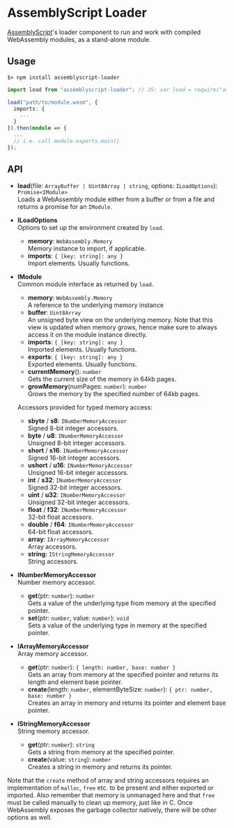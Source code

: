AssemblyScript Loader
=====================

[AssemblyScript](https://github.com/dcodeIO/AssemblyScript)'s loader component to run and work with compiled WebAssembly modules, as a stand-alone module.

Usage
-----

```
$> npm install assemblyscript-loader
```

```ts
import load from "assemblyscript-loader"; // JS: var load = require("assemblyscript-loader").load;

load("path/to/module.wasm", {
  imports: {
    ...
  }
}).then(module => {
  ...
  // i.e. call module.exports.main()
});
```

API
---

* **load**(file: `ArrayBuffer | Uint8Array | string`, options: `ILoadOptions`): `Promise<IModule>`<br />
  Loads a WebAssembly module either from a buffer or from a file and returns a promise for an
  `IModule`.

* **ILoadOptions**<br />
  Options to set up the environment created by `load`.

  * **memory**: `WebAssembly.Memory`<br />
    Memory instance to import, if applicable.
  * **imports**: `{ [key: string]: any }`<br />
    Import elements. Usually functions.

* **IModule**<br />
  Common module interface as returned by `load`.

  * **memory**: `WebAssembly.Memory`<br />
    A reference to the underlying memory instance
  * **buffer**: `Uint8Array`<br />
    An unsigned byte view on the underlying memory. Note that this view is updated when memory
    grows, hence make sure to always access it on the module instance directly.
  * **imports**: `{ [key: string]: any }`<br />
    Imported elements. Usually functions.
  * **exports**: `{ [key: string]: any }`<br />
    Exported elements. Usually functions.
  * **currentMemory**(): `number`<br />
    Gets the current size of the memory in 64kb pages.
  * **growMemory**(numPages: `number`): `number`<br />
    Grows the memory by the specified number of 64kb pages.

  Accessors provided for typed memory access:

  * **sbyte** / **s8**: `INumberMemoryAccessor`<br />
    Signed 8-bit integer accessors.
  * **byte** / **u8**: `INumberMemoryAccessor`<br />
    Unsigned 8-bit integer accessors.
  * **short** / **s16**: `INumberMemoryAccessor`<br />
    Signed 16-bit integer accessors.
  * **ushort** / **u16**: `INumberMemoryAccessor`<br />
    Unsigned 16-bit integer accessors.
  * **int** / **s32**: `INumberMemoryAccessor`<br />
    Signed 32-bit integer accessors.
  * **uint** / **u32**: `INumberMemoryAccessor`<br />
    Unsigned 32-bit integer accessors.
  * **float** / **f32**: `INumberMemoryAccessor`<br />
    32-bit float accessors.
  * **double** / **f64**: `INumberMemoryAccessor`<br />
    64-bit float accessors.
  * **array**: `IArrayMemoryAccessor`<br />
    Array accessors.
  * **string**: `IStringMemoryAccessor`<br />
    String accessors.

* **INumberMemoryAccessor**<br />
  Number memory accessor.

  * **get**(ptr: `number`): `number`<br />
    Gets a value of the underlying type from memory at the specified pointer.
  * **set**(ptr: `number`, value: `number`): `void`<br />
    Sets a value of the underlying type in memory at the specified pointer.

* **IArrayMemoryAccessor**<br />
  Array memory accessor.

  * **get**(ptr: `number`): `{ length: number, base: number }`<br />
    Gets an array from memory at the specified pointer and returns its length and element base
    pointer.
  * **create**(length: `number`, elementByteSize: `number`): `{ ptr: number, base: number }`<br />
    Creates an array in memory and returns its pointer and element base pointer.

* **IStringMemoryAccessor**<br />
  String memory accessor.

  * **get**(ptr: `number`): `string`<br />
    Gets a string from memory at the specified pointer.
  * **create**(value: `string`): `number`<br />
    Creates a string in memory and returns its pointer.

Note that the `create` method of array and string accessors requires an implementation of `malloc`,
`free` etc. to be present and either exported or imported. Also remember that memory is unmanaged
here and that `free` must be called manually to clean up memory, just like in C. Once WebAssembly
exposes the garbage collector natively, there will be other options as well.
